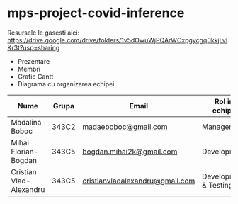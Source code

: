 # mps-project-covid-inference

Resursele le gasesti aici: https://drive.google.com/drive/folders/1v5dOwuWjPQArWCxpgycgq0kkjLvIKr3t?usp=sharing
* Prezentare
* Membri
* Grafic Gantt
* Diagrama cu organizarea echipei

| Nume                    | Grupa | Email                           | Rol in echipa                    | Link CV                  |
|-------------------------|-------|---------------------------------|----------------------------------|--------------------------|
| Madalina Boboc          | 343C2 | madaeboboc@gmail.com            | Management                       |                          |
| Mihai Florian-Bogdan    | 343C5 | bogdan.mihai2k@gmail.com        | Development                      | https://bitly.com/98K8eH |
| Cristian Vlad-Alexandru | 343C5 | cristianvladalexandru@gmail.com | Development & Testing            |        on request               |
